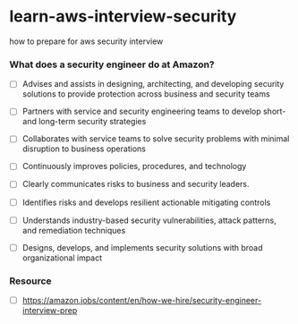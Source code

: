# learn-aws-interview-security
how to prepare for aws security interview

### What does a security engineer do at Amazon?
- [ ] Advises and assists in designing, architecting, and developing security solutions to provide protection across business and security teams
- [ ] Partners with service and security engineering teams to develop short- and long-term security strategies
- [ ] Collaborates with service teams to solve security problems with minimal disruption to business operations
- [ ] Continuously improves policies, procedures, and technology
- [ ] Clearly communicates risks to business and security leaders.
- [ ] Identifies risks and develops resilient actionable mitigating controls
- [ ] Understands industry-based security vulnerabilities, attack patterns, and remediation techniques
- [ ] Designs, develops, and implements security solutions with broad organizational impact



### Resource
- [ ] https://amazon.jobs/content/en/how-we-hire/security-engineer-interview-prep
